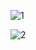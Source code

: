 ![1](https://github.com/Akin-T/restoranApp/assets/57757663/35837d2f-ac1a-4476-a2df-4346f4f75020)            




![2](https://github.com/Akin-T/restoranApp/assets/57757663/04cf282a-9ae2-404a-b746-b0816c5b4114)




